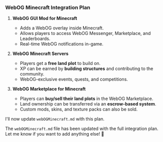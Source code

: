   ### **WebOG Minecraft Integration Plan**  
1. **WebOG GUI Mod for Minecraft**  
   - Adds a WebOG overlay inside Minecraft.  
   - Allows players to access WebOG Messenger, Marketplace, and Leaderboards.  
   - Real-time WebOG notifications in-game.  

2. **WebOG Minecraft Servers**  
   - Players get a **free land plot** to build on.  
   - XP can be earned by **building structures** and contributing to the community.  
   - WebOG-exclusive events, quests, and competitions.  

3. **WebOG Marketplace for Minecraft**  
   - Players can **buy/sell their land plots** in the WebOG Marketplace.  
   - Land ownership can be transferred via an **escrow-based system**.  
   - Custom mods, skins, and texture packs can also be sold.  

I'll now update `webOGMinecraft.md` with this plan.

The `webOGMinecraft.md` file has been updated with the full integration plan. Let me know if you want to add anything else! 🚀
